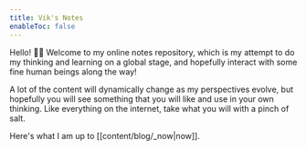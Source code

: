 ```yaml
---
title: Vik's Notes
enableToc: false
---
```


Hello! 👋🏽 Welcome to my online notes repository, which is my attempt to do my thinking and learning on a global stage, and hopefully interact with some fine human beings along the way!

A lot of the content will dynamically change as my perspectives evolve, but hopefully you will see something that you will like and use in your own thinking. Like everything on the internet, take what you will with a pinch of salt.

Here's what I am up to [[content/blog/_now|now]].

